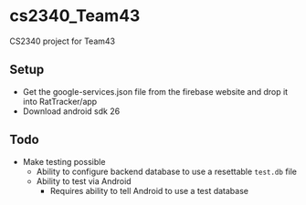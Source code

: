 # cs2340_Team43
CS2340 project for Team43

## Setup

* Get the google-services.json file from the firebase website and drop it into RatTracker/app
* Download android sdk 26 

## Todo

* Make testing possible
    * Ability to configure backend database to use a resettable `test.db` file
    * Ability to test via Android
        * Requires ability to tell Android to use a test database
